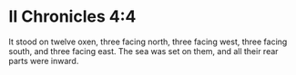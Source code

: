 # II Chronicles 4:4

It stood on twelve oxen, three facing north, three facing west, three facing south, and three facing east. The sea was set on them, and all their rear parts were inward.
